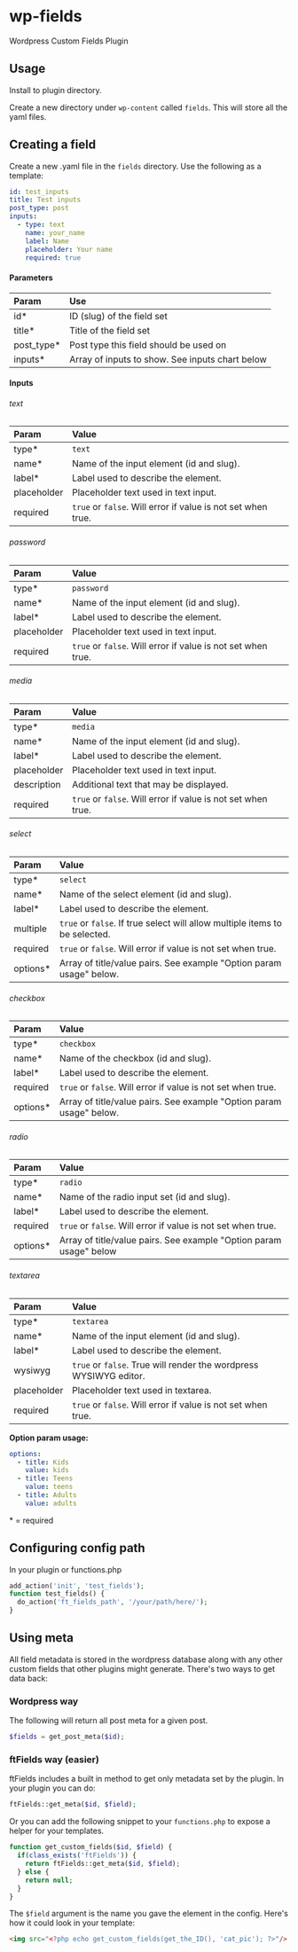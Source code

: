 wp-fields
=========

Wordpress Custom Fields Plugin

## Usage

Install to plugin directory.

Create a new directory under `wp-content` called `fields`. This will store all the yaml files.

## Creating a field

Create a new .yaml file in the `fields` directory. Use the following as a template:

```yaml
id: test_inputs
title: Test inputs
post_type: post
inputs:
  - type: text
    name: your_name
    label: Name
    placeholder: Your name
    required: true
```

#### Parameters

| Param      | Use                                             |
| :--------- | :---------------------------------------------- |
| id*        | ID (slug) of the field set                      |
| title*     | Title of the field set                          |
| post_type* | Post type this field should be used on          |
| inputs*    | Array of inputs to show. See inputs chart below |

#### Inputs

###### text

| Param | Value |
| :-- | :-- |
| type* | `text` |
| name* | Name of the input element (id and slug). |
| label* | Label used to describe the element. |
| placeholder | Placeholder text used in text input. |
| required | `true` or `false`. Will error if value is not set when true. |

###### password

| Param | Value |
| :-- | :-- |
| type* | `password` |
| name* | Name of the input element (id and slug). |
| label* | Label used to describe the element. |
| placeholder | Placeholder text used in text input. |
| required | `true` or `false`. Will error if value is not set when true. |

###### media

| Param | Value |
| :-- | :-- |
| type* | `media` |
| name* | Name of the input element (id and slug). |
| label* | Label used to describe the element. |
| placeholder | Placeholder text used in text input. |
| description | Additional text that may be displayed. |
| required | `true` or `false`. Will error if value is not set when true. |

###### select

| Param | Value |
| :-- | :-- |
| type* | `select` |
| name* | Name of the select element (id and slug). |
| label* | Label used to describe the element. |
| multiple | `true` or `false`. If true select will allow multiple items to be selected. |
| required | `true` or `false`. Will error if value is not set when true. |
| options* | Array of title/value pairs. See example "Option param usage" below. |

###### checkbox

| Param | Value |
| :-- | :-- |
| type* | `checkbox` |
| name* | Name of the checkbox (id and slug). |
| label* | Label used to describe the element. |
| required | `true` or `false`. Will error if value is not set when true. |
| options* | Array of title/value pairs. See example "Option param usage" below. |

###### radio

| Param | Value |
| :-- | :-- |
| type* | `radio` |
| name* | Name of the radio input set (id and slug). |
| label* | Label used to describe the element. |
| required | `true` or `false`. Will error if value is not set when true. |
| options* | Array of title/value pairs. See example "Option param usage" below |

###### textarea

| Param | Value |
| :-- | :-- |
| type* | `textarea` |
| name* | Name of the input element (id and slug). |
| label* | Label used to describe the element. |
| wysiwyg | `true` or `false`. True will render the wordpress WYSIWYG editor. |
| placeholder | Placeholder text used in textarea. |
| required | `true` or `false`. Will error if value is not set when true. |

**Option param usage:**

```yaml
options:
  - title: Kids
    value: kids
  - title: Teens
    value: teens
  - title: Adults
    value: adults
```

\* = required

## Configuring config path

In your plugin or functions.php

```php
add_action('init', 'test_fields');
function test_fields() {
  do_action('ft_fields_path', '/your/path/here/');
}
```

## Using meta

All field metadata is stored in the wordpress database along with any other custom fields that other plugins might generate. There's two ways to get data back:

### Wordpress way

The following will return all post meta for a given post.

```php
$fields = get_post_meta($id);
```

### ftFields way (easier)

ftFields includes a built in method to get only metadata set by the plugin. In your plugin you can do:

```php
ftFields::get_meta($id, $field);
```

Or you can add the following snippet to your `functions.php` to expose a helper for your templates.

```php
function get_custom_fields($id, $field) {
  if(class_exists('ftFields')) {
    return ftFields::get_meta($id, $field);
  } else {
    return null;
  }
}
```

The `$field` argument is the name you gave the element in the config. Here's how it could look in your template:

```html
<img src="<?php echo get_custom_fields(get_the_ID(), 'cat_pic'); ?>"/>
```